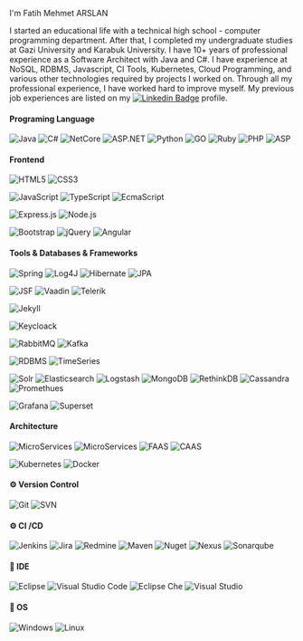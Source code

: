 I'm Fatih Mehmet ARSLAN

I started an educational life with a technical high school - computer programming department. After that, I completed my undergraduate studies at Gazi University and Karabuk University. I have 10+ years of professional experience as a Software Architect with Java and C#. I have experience at NoSQL, RDBMS, Javascript, CI Tools, Kubernetes, Cloud Programming, and various other technologies required by projects I worked on. Through all my professional experience, I have worked hard to improve myself. My previous job experiences are listed on my [![Linkedin Badge](https://img.shields.io/badge/-LinkedIn-blue?style=flat-square&logo=Linkedin&logoColor=white)](https://www.linkedin.com/in/fmarslan/) profile.

#### Programing Language
![Java](https://img.shields.io/badge/-Java-brightgreen)
![C#](https://img.shields.io/badge/-CSharp-brightgreen)
![NetCore](https://img.shields.io/badge/-.Net%20Core-brightgreen)
![ASP.NET](https://img.shields.io/badge/-ASP.NET-brightgreen)
![Python](https://img.shields.io/badge/-Python-yellow)
![GO](https://img.shields.io/badge/-Go-grey)
![Ruby](https://img.shields.io/badge/-Ruby-grey)
![PHP](https://img.shields.io/badge/-PHP-grey)
![ASP](https://img.shields.io/badge/-ASP-grey)



#### Frontend
![HTML5](https://img.shields.io/badge/-HTML5-brightgreen)
![CSS3](https://img.shields.io/badge/-CSS3-brightgreen)
>
![JavaScript](https://img.shields.io/badge/-JavaScript-brightgreen)
![TypeScript](https://img.shields.io/badge/-TypeScript-brightgreen)
![EcmaScript](https://img.shields.io/badge/Ecmascript-green)

>
![Express.js](https://img.shields.io/badge/-Express%20Js-yellow)
![Node.js](https://img.shields.io/badge/-Node%20Js-grey)

>
![Bootstrap](https://img.shields.io/badge/-Bootstrap-brightgreen) 
![jQuery](https://img.shields.io/badge/-jQuery-brightgreen) 
![Angular](https://img.shields.io/badge/-Angular-grey)

#### Tools & Databases & Frameworks

![Spring](http://img.shields.io/badge/-Spring-brightgreen)
![Log4J](http://img.shields.io/badge/-Log4J-brightgreen)
![Hibernate](http://img.shields.io/badge/-Hibernate-brightgreen)
![JPA](http://img.shields.io/badge/-JPA-brightgreen)
>
![JSF](http://img.shields.io/badge/-JSF-brightgreen)
![Vaadin](http://img.shields.io/badge/-Vaadin-yellow)
![Telerik](http://img.shields.io/badge/-Telerik-grey)
>
![Jekyll](http://img.shields.io/badge/-Jekyll-brightgreen)
>
![Keycloack](https://img.shields.io/badge/-Keycloack-green)
>
![RabbitMQ](https://img.shields.io/badge/-RabbitMQ-green)
![Kafka](https://img.shields.io/badge/-Kafka-grey)
>
![RDBMS](https://img.shields.io/badge/-RDBMS-brightgreen)
![TimeSeries](https://img.shields.io/badge/-Timeseries-brightgreen)
>
![Solr](https://img.shields.io/badge/-Solr-green)
![Elasticsearch](https://img.shields.io/badge/-Elasticsearch-green)
![Logstash](https://img.shields.io/badge/-Logstash-green)
![MongoDB](https://img.shields.io/badge/-MongoDB-yellow)
![RethinkDB](https://img.shields.io/badge/-RethinkDB-grey)
![Cassandra](https://img.shields.io/badge/-Cassandra-grey)
![Promethues](https://img.shields.io/badge/-Prometheus-grey)
>
![Grafana](https://img.shields.io/badge/-Grafana-green)
![Superset](https://img.shields.io/badge/-Superset-green)

#### Architecture

![MicroServices](https://img.shields.io/badge/-Cloud%20Applications-brightgreen)
![MicroServices](https://img.shields.io/badge/-MicroService-brightgreen)
![FAAS](https://img.shields.io/badge/-FAAS-green)
![CAAS](https://img.shields.io/badge/-CAAS-green)
>
![Kubernetes](https://img.shields.io/badge/-Kubernetes-yellow)
![Docker](https://img.shields.io/badge/-Docker-yellow)



#### ⚙️ Version Control

![Git](https://img.shields.io/badge/-Git-brightgreen)
![SVN](https://img.shields.io/badge/-SVN-brightgreen)

#### ⚙️ CI /CD
![Jenkins](https://img.shields.io/badge/Jenkins-brightgreen)
![Jira](https://img.shields.io/badge/JIRA-brightgreen)
![Redmine](https://img.shields.io/badge/-Redmine-brightgreen)
![Maven](https://img.shields.io/badge/-Maven-brightgreen)
![Nuget](https://img.shields.io/badge/-Nuget-green)
![Nexus](https://img.shields.io/badge/-Nexus-green)
![Sonarqube](https://img.shields.io/badge/-SonarQube-grey)


#### 🔧 IDE
![Eclipse](https://img.shields.io/badge/-Eclipse-brightgreen)
![Visual Studio Code](https://img.shields.io/badge/-Visual%20Studio%20Code-brightgreen)
![Eclipse Che](http://img.shields.io/badge/-Eclpise%20Che-green)
![Visual Studio](https://img.shields.io/badge/-Visual%20Studio-green)


#### 🔧 OS
![Windows](http://img.shields.io/badge/-Windows-green)
![Linux](http://img.shields.io/badge/-Linux-green)




